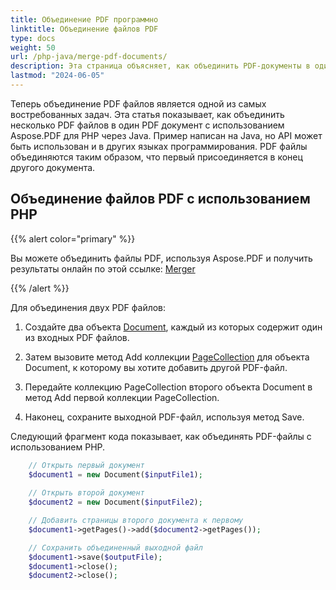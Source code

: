 ```yaml
---
title: Объединение PDF программно
linktitle: Объединение файлов PDF
type: docs
weight: 50
url: /php-java/merge-pdf-documents/
description: Эта страница объясняет, как объединить PDF-документы в один PDF файл с использованием PHP.
lastmod: "2024-06-05"
---
```


Теперь объединение PDF файлов является одной из самых востребованных задач.
Эта статья показывает, как объединить несколько PDF файлов в один PDF документ с использованием Aspose.PDF для PHP через Java. Пример написан на Java, но API может быть использован и в других языках программирования. PDF файлы объединяются таким образом, что первый присоединяется в конец другого документа.

## Объединение файлов PDF с использованием PHP

{{% alert color="primary" %}}

Вы можете объединить файлы PDF, используя Aspose.PDF и получить результаты онлайн по этой ссылке: [Merger](https://products.aspose.app/pdf/merger)

{{% /alert %}}

Для объединения двух PDF файлов:

1. Создайте два объекта [Document](https://reference.aspose.com/pdf/java/com.aspose.pdf/class-use/Document), каждый из которых содержит один из входных PDF файлов.

1. Затем вызовите метод Add коллекции [PageCollection](https://reference.aspose.com/pdf/java/com.aspose.pdf/class-use/PageCollection) для объекта Document, к которому вы хотите добавить другой PDF-файл.
1. Передайте коллекцию PageCollection второго объекта Document в метод Add первой коллекции PageCollection.
1. Наконец, сохраните выходной PDF-файл, используя метод Save.

Следующий фрагмент кода показывает, как объединять PDF-файлы с использованием PHP.

```php
    // Открыть первый документ
    $document1 = new Document($inputFile1);
    
    // Открыть второй документ
    $document2 = new Document($inputFile2);

    // Добавить страницы второго документа к первому
    $document1->getPages()->add($document2->getPages());

    // Сохранить объединенный выходной файл
    $document1->save($outputFile);
    $document1->close();
    $document2->close();
```
